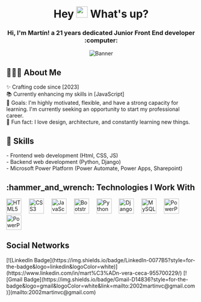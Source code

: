 <h1 align="center">Hey <img src="https://user-images.githubusercontent.com/42378118/110234147-e3259600-7f4e-11eb-95be-0c4047144dea.gif" width="30"> What's up?</h1>
<abc>
<h3 align="center"> Hi, I'm Martín! a 21 years dedicated Junior Front End developer :computer:</h3>
<div align="center">
  <img src="https://i.pinimg.com/originals/57/0e/d5/570ed5235d079942b046e31500f3af87.gif" alt="Banner">
</div>

</abc>
<h2 align="left">👨🏻‍💻 About Me</h2>
<p align="left">
✨ Crafting code since [2023]<br>
📚 Currently enhancing my skills in [JavaScript]<br>
🎯 Goals: I'm highly motivated, flexible, and have a strong capacity for learning. I'm currently seeking an opportunity to start my professional career.<br>
🎲 Fun fact: I love design, architecture, and constantly learning new things.
</p>
<h2 align="left">💬 Skills</h2>
<p align="left">
  - Frontend web development (Html, CSS, JS)<br>
  - Backend web development (Python, Django)<br>
  - Microsoft Power Platform (Power Automate, Power Apps, Sharepoint)<br>
</p>
<h2 align="left">:hammer_and_wrench: Technologies I Work With</h2>
<div align="left">
  <img src="https://cdn.jsdelivr.net/gh/devicons/devicon/icons/html5/html5-original.svg" height="40" alt="HTML5 logo" />
  <img width="12" />
  <img src="https://cdn.jsdelivr.net/gh/devicons/devicon/icons/css3/css3-original.svg" height="40" alt="CSS3 logo" />
  <img width="12" />
  <img src="https://cdn.jsdelivr.net/gh/devicons/devicon/icons/javascript/javascript-original.svg" height="40" alt="JavaScript logo" />
  <img width="12" />
  <img src="https://cdn.jsdelivr.net/gh/devicons/devicon/icons/bootstrap/bootstrap-original.svg" height="40" alt="Bootstrap logo" />
  <img width="12" />
  <img src="https://cdn.jsdelivr.net/gh/devicons/devicon/icons/python/python-original.svg" height="40" alt="Python logo" />
  <img width="12" />
  <img src="https://cdn.jsdelivr.net/gh/devicons/devicon/icons/django/django-plain.svg" height="40" alt="Django logo" />
  <img width="12" />
  <img src="https://cdn.jsdelivr.net/gh/devicons/devicon/icons/mysql/mysql-original.svg" height="40" alt="MySQL logo" />
  <img width="12" />
  <img src="https://upload.wikimedia.org/wikipedia/commons/thumb/1/1a/Microsoft_Power_Platform_logo.svg/1024px-Microsoft_Power_Platform_logo.svg.png" height="40" alt="PowerPlatform logo" />
  <img width="12" />
  <img src="https://images.seeklogo.com/logo-png/52/2/microsoft-power-automate-logo-png_seeklogo-522770.png" height="40" alt="PowerPlatform logo" />
</div>
<h2 align="left"> Social Networks</h2>
[![LinkedIn Badge](https://img.shields.io/badge/LinkedIn-0077B5?style=for-the-badge&logo=linkedin&logoColor=white)](https://www.linkedin.com/in/mart%C3%ADn-vera-ceca-955700229/)
[![Gmail Badge](https://img.shields.io/badge/Gmail-D14836?style=for-the-badge&logo=gmail&logoColor=white&link=mailto:2002martinvc@gmail.com)](mailto:2002martinvc@gmail.com)
